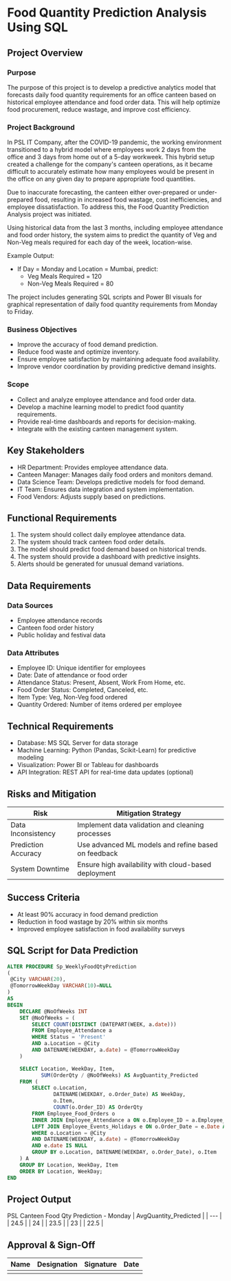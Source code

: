 # Food Quantity Prediction Analysis Using SQL

## Project Overview

### Purpose
The purpose of this project is to develop a predictive analytics model that forecasts daily food quantity requirements for an office canteen based on historical employee attendance and food order data. This will help optimize food procurement, reduce wastage, and improve cost efficiency.

### Project Background
In PSL IT Company, after the COVID-19 pandemic, the working environment transitioned to a hybrid model where employees work 2 days from the office and 3 days from home out of a 5-day workweek. This hybrid setup created a challenge for the company's canteen operations, as it became difficult to accurately estimate how many employees would be present in the office on any given day to prepare appropriate food quantities.

Due to inaccurate forecasting, the canteen either over-prepared or under-prepared food, resulting in increased food wastage, cost inefficiencies, and employee dissatisfaction. To address this, the Food Quantity Prediction Analysis project was initiated.

Using historical data from the last 3 months, including employee attendance and food order history, the system aims to predict the quantity of Veg and Non-Veg meals required for each day of the week, location-wise.

Example Output:
- If Day = Monday and Location = Mumbai, predict:
  - Veg Meals Required = 120
  - Non-Veg Meals Required = 80

The project includes generating SQL scripts and Power BI visuals for graphical representation of daily food quantity requirements from Monday to Friday.

### Business Objectives
- Improve the accuracy of food demand prediction.
- Reduce food waste and optimize inventory.
- Ensure employee satisfaction by maintaining adequate food availability.
- Improve vendor coordination by providing predictive demand insights.

### Scope
- Collect and analyze employee attendance and food order data.
- Develop a machine learning model to predict food quantity requirements.
- Provide real-time dashboards and reports for decision-making.
- Integrate with the existing canteen management system.

## Key Stakeholders
- HR Department: Provides employee attendance data.
- Canteen Manager: Manages daily food orders and monitors demand.
- Data Science Team: Develops predictive models for food demand.
- IT Team: Ensures data integration and system implementation.
- Food Vendors: Adjusts supply based on predictions.

## Functional Requirements
1. The system should collect daily employee attendance data.
2. The system should track canteen food order details.
3. The model should predict food demand based on historical trends.
4. The system should provide a dashboard with predictive insights.
5. Alerts should be generated for unusual demand variations.

## Data Requirements
### Data Sources
- Employee attendance records
- Canteen food order history
- Public holiday and festival data

### Data Attributes
- Employee ID: Unique identifier for employees
- Date: Date of attendance or food order
- Attendance Status: Present, Absent, Work From Home, etc.
- Food Order Status: Completed, Canceled, etc.
- Item Type: Veg, Non-Veg food ordered
- Quantity Ordered: Number of items ordered per employee

## Technical Requirements
- Database: MS SQL Server for data storage
- Machine Learning: Python (Pandas, Scikit-Learn) for predictive modeling
- Visualization: Power BI or Tableau for dashboards
- API Integration: REST API for real-time data updates (optional)

## Risks and Mitigation
| Risk | Mitigation Strategy |
| --- | --- |
| Data Inconsistency | Implement data validation and cleaning processes |
| Prediction Accuracy | Use advanced ML models and refine based on feedback |
| System Downtime | Ensure high availability with cloud-based deployment |

## Success Criteria
- At least 90% accuracy in food demand prediction
- Reduction in food wastage by 20% within six months
- Improved employee satisfaction in food availability surveys

## SQL Script for Data Prediction
```sql
ALTER PROCEDURE Sp_WeeklyFoodQtyPrediction
(
 @City VARCHAR(20),
 @TomorrowWeekDay VARCHAR(10)=NULL
)
AS
BEGIN
    DECLARE @NoOfWeeks INT
    SET @NoOfWeeks = (
        SELECT COUNT(DISTINCT (DATEPART(WEEK, a.date)))
        FROM Employee_Attendance a
        WHERE Status = 'Present'
        AND a.Location = @City
        AND DATENAME(WEEKDAY, a.date) = @TomorrowWeekDay
    )

    SELECT Location, WeekDay, Item,
           SUM(OrderQty / @NoOfWeeks) AS AvgQuantity_Predicted
    FROM (
        SELECT o.Location,
               DATENAME(WEEKDAY, o.Order_Date) AS WeekDay,
               o.Item,
               COUNT(o.Order_ID) AS OrderQty
        FROM Employee_Food_Orders o
        INNER JOIN Employee_Attendance a ON o.Employee_ID = a.Employee_ID AND o.Order_Date = a.Date AND a.Status = 'Present'
        LEFT JOIN Employee_Events_Holidays e ON o.Order_Date = e.Date AND e.Location = o.Location
        WHERE o.Location = @City
        AND DATENAME(WEEKDAY, a.date) = @TomorrowWeekDay
        AND e.date IS NULL
        GROUP BY o.Location, DATENAME(WEEKDAY, o.Order_Date), o.Item
    ) A
    GROUP BY Location, WeekDay, Item
    ORDER BY Location, WeekDay;
END
```

## Project Output
PSL Canteen Food Qty Prediction - Monday
| AvgQuantity_Predicted |
| --- |
| 24.5 |
| 24 |
| 23.5 |
| 23 |
| 22.5 |

## Approval & Sign-Off
| Name | Designation | Signature | Date |
| --- | --- | --- | --- |
| | | | |
